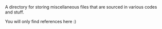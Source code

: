 A directory for storing miscellaneous files that are sourced in various codes and stuff. 


You will only find references here :)
